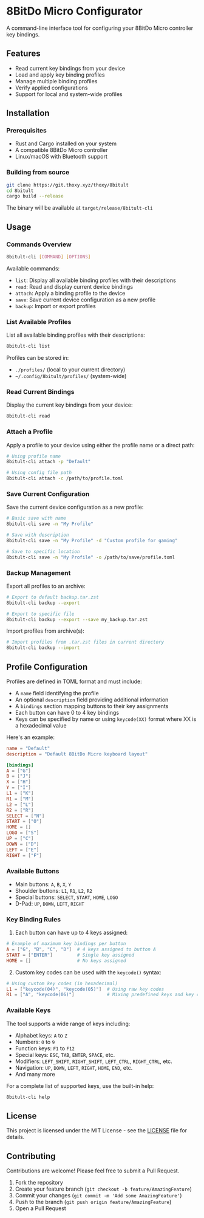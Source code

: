 # 8BitDo Micro Configurator

A command-line interface tool for configuring your 8BitDo Micro controller key bindings.

## Features

- Read current key bindings from your device
- Load and apply key binding profiles
- Manage multiple binding profiles
- Verify applied configurations
- Support for local and system-wide profiles

## Installation

### Prerequisites

- Rust and Cargo installed on your system
- A compatible 8BitDo Micro controller
- Linux/macOS with Bluetooth support

### Building from source

```bash
git clone https://git.thoxy.xyz/thoxy/8bitult
cd 8bitult
cargo build --release
```

The binary will be available at `target/release/8bitult-cli`

## Usage

### Commands Overview

```bash
8bitult-cli [COMMAND] [OPTIONS]
```

Available commands:
- `list`: Display all available binding profiles with their descriptions
- `read`: Read and display current device bindings
- `attach`: Apply a binding profile to the device
- `save`: Save current device configuration as a new profile
- `backup`: Import or export profiles

### List Available Profiles

List all available binding profiles with their descriptions:

```bash
8bitult-cli list
```

Profiles can be stored in:
- `./profiles/` (local to your current directory)
- `~/.config/8bitult/profiles/` (system-wide)

### Read Current Bindings

Display the current key bindings from your device:

```bash
8bitult-cli read
```

### Attach a Profile

Apply a profile to your device using either the profile name or a direct path:

```bash
# Using profile name
8bitult-cli attach -p "Default"

# Using config file path
8bitult-cli attach -c /path/to/profile.toml
```

### Save Current Configuration

Save the current device configuration as a new profile:

```bash
# Basic save with name
8bitult-cli save -n "My Profile"

# Save with description
8bitult-cli save -n "My Profile" -d "Custom profile for gaming"

# Save to specific location
8bitult-cli save -n "My Profile" -o /path/to/save/profile.toml
```

### Backup Management

Export all profiles to an archive:
```bash
# Export to default backup.tar.zst
8bitult-cli backup --export

# Export to specific file
8bitult-cli backup --export --save my_backup.tar.zst
```

Import profiles from archive(s):
```bash
# Import profiles from .tar.zst files in current directory
8bitult-cli backup --import
```

## Profile Configuration

Profiles are defined in TOML format and must include:
- A `name` field identifying the profile
- An optional `description` field providing additional information
- A `bindings` section mapping buttons to their key assignments
- Each button can have 0 to 4 key bindings
- Keys can be specified by name or using `keycode(XX)` format where XX is a hexadecimal value

Here's an example:

```toml
name = "Default"
description = "Default 8BitDo Micro keyboard layout"

[bindings]
A = ["G"]
B = ["J"]
X = ["H"]
Y = ["I"]
L1 = ["K"]
R1 = ["M"]
L2 = ["L"]
R2 = ["R"]
SELECT = ["N"]
START = ["O"]
HOME = []
LOGO = ["S"]
UP = ["C"]
DOWN = ["D"]
LEFT = ["E"]
RIGHT = ["F"]
```

### Available Buttons

- Main buttons: `A`, `B`, `X`, `Y`
- Shoulder buttons: `L1`, `R1`, `L2`, `R2`
- Special buttons: `SELECT`, `START`, `HOME`, `LOGO`
- D-Pad: `UP`, `DOWN`, `LEFT`, `RIGHT`

### Key Binding Rules

1. Each button can have up to 4 keys assigned:
```toml
# Example of maximum key bindings per button
A = ["G", "B", "C", "D"]  # 4 keys assigned to button A
START = ["ENTER"]         # Single key assigned
HOME = []                 # No keys assigned
```

2. Custom key codes can be used with the `keycode()` syntax:
```toml
# Using custom key codes (in hexadecimal)
L1 = ["keycode(04)", "keycode(05)"]  # Using raw key codes
R1 = ["A", "keycode(06)"]            # Mixing predefined keys and key codes
```

### Available Keys

The tool supports a wide range of keys including:
- Alphabet keys: `A` to `Z`
- Numbers: `0` to `9`
- Function keys: `F1` to `F12`
- Special keys: `ESC`, `TAB`, `ENTER`, `SPACE`, etc.
- Modifiers: `LEFT_SHIFT`, `RIGHT_SHIFT`, `LEFT_CTRL`, `RIGHT_CTRL`, etc.
- Navigation: `UP`, `DOWN`, `LEFT`, `RIGHT`, `HOME`, `END`, etc.
- And many more

For a complete list of supported keys, use the built-in help:
```bash
8bitult-cli help
```

## License

This project is licensed under the MIT License - see the [LICENSE](LICENSE) file for details.

## Contributing

Contributions are welcome! Please feel free to submit a Pull Request.

1. Fork the repository
2. Create your feature branch (`git checkout -b feature/AmazingFeature`)
3. Commit your changes (`git commit -m 'Add some AmazingFeature'`)
4. Push to the branch (`git push origin feature/AmazingFeature`)
5. Open a Pull Request